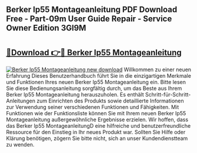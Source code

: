 ## Berker Ip55 Montageanleitung PDF Download Free - Part-09m User Guide Repair - Service Owner Edition 3Gl9M

# <h2><a href="http://df6pc9.blite.top/?on=Berker+Ip55+Montageanleitung">🔗Download 👉🔴 Berker Ip55 Montageanleitung</a></h2>

[![Berker Ip55 Montageanleitung new download](https://i.imgur.com/lujVjoI.png)](http://df6pc9.blite.top/?on=Berker+Ip55+Montageanleitung)
Willkommen zu einer neuen Erfahrung Dieses Benutzerhandbuch führt Sie in die einzigartigen Merkmale und Funktionen Ihres neuen Berker Ip55 Montageanleitung ein. Bitte lesen Sie diese Bedienungsanleitung sorgfältig durch, um das Beste aus Ihrem Berker Ip55 Montageanleitung herauszuholen. Es enthält Schritt-für-Schritt-Anleitungen zum Einrichten des Produkts sowie detaillierte Informationen zur Verwendung seiner verschiedenen Funktionen und Fähigkeiten. Mit Funktionen wie der Funktionsliste können Sie mit Ihrem neuen Berker Ip55 Montageanleitung außergewöhnliche Ergebnisse erzielen. Wir hoffen, dass das Berker Ip55 MontageanleitungD eine hilfreiche und benutzerfreundliche Ressource für den Einstieg in Ihr neues Produkt war. Sollten Sie Hilfe oder Klärung benötigen, zögern Sie bitte nicht, sich an unser Kundendienstteam zu wenden.
